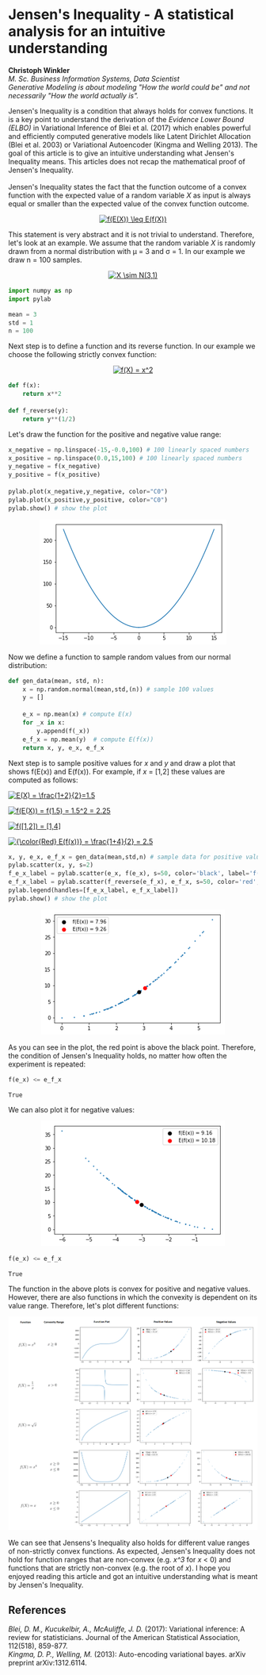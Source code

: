 <link rel="stylesheet" href="stylesheet.min.css">
<h1>Jensen's Inequality - A statistical analysis for an intuitive understanding</h1>
<p align="left" style="font-size:14px;"><b>Christoph Winkler</b><br>
<i>M. Sc. Business Information Systems, Data Scientist<br>
Generative Modeling is about modeling "How the world could be" and not necessarily "How the world actually is".</i></p>

Jensen's Inequality is a condition that always holds for convex functions. It is a key point to understand the derivation of the <i>Evidence Lower Bound (ELBO)</i> in Variational Inference of Blei et al. (2017) which enables powerful and efficiently computed  generative models like Latent Dirichlet Allocation (Blei et al. 2003) or Variational Autoencoder (Kingma and Welling 2013). The goal of this article is to give an intuitive understanding what Jensen's Inequality means. This articles does not recap the mathematical proof of Jensen's Inequality. <br><br>
Jensen's Inequality states the fact that the function outcome of a convex function with the expected value of a random variable <i>X</i> as input is always equal or smaller than the expected value of the convex function outcome.<br>

<p align="center">
<a href="https://www.codecogs.com/eqnedit.php?latex=\dpi{120}&space;f(E(X))&space;\leq&space;E(f(X))" target="_blank"><img src="https://latex.codecogs.com/gif.latex?\dpi{120}&space;f(E(X))&space;\leq&space;E(f(X))" title="f(E(X)) \leq E(f(X))" /></a>
</p>

This statement is very abstract and it is not trivial to understand. Therefore, let's look at an example. We assume that the random variable <i>X</i> is randomly drawn from a normal distribution with &mu; = 3 and &sigma; = 1. In our example we draw n = 100 samples.

<p align="center">
<a href="https://www.codecogs.com/eqnedit.php?latex=\dpi{120}&space;X&space;\sim&space;N(3,1)" target="_blank"><img src="https://latex.codecogs.com/gif.latex?\dpi{120}&space;X&space;\sim&space;N(3,1)" title="X \sim N(3,1)" /></a>
</p>

```python
import numpy as np
import pylab
```

```python
mean = 3
std = 1
n = 100
```

Next step is to define a function and its reverse function. In our example we choose the following strictly convex function:

<p align="center">
<a href="https://www.codecogs.com/eqnedit.php?latex=\dpi{120}&space;f(X)&space;=&space;x^2" target="_blank"><img src="https://latex.codecogs.com/gif.latex?\dpi{120}&space;f(X)&space;=&space;x^2" title="f(X) = x^2" /></a>
</p>

```python
def f(x):
    return x**2

def f_reverse(y):
    return y**(1/2)
```

Let's draw the function for the positive and negative value range:

```python
x_negative = np.linspace(-15,-0.0,100) # 100 linearly spaced numbers
x_positive = np.linspace(0.0,15,100) # 100 linearly spaced numbers
y_negative = f(x_negative)
y_positive = f(x_positive)

pylab.plot(x_negative,y_negative, color="C0")
pylab.plot(x_positive,y_positive, color="C0")
pylab.show() # show the plot
```
<p align="center">
<img src="img_x2.png" />
</p>

Now we define a function to sample random values from our normal distribution:

```python
def gen_data(mean, std, n):
    x = np.random.normal(mean,std,(n)) # sample 100 values
    y = []

    e_x = np.mean(x) # compute E(x)
    for _x in x:
        y.append(f(_x))
    e_f_x = np.mean(y)  # compute E(f(x))
    return x, y, e_x, e_f_x
 ```
 
Next step is to sample positive values for <i>x</i> and <i>y</i> and draw a plot that shows f(E(x)) and E(f(x)). For example, if <i>x</i> = [1,2] these values are computed as follows:

<a href="https://www.codecogs.com/eqnedit.php?latex=\dpi{120}&space;E(X)&space;=&space;\frac{1&plus;2}{2}=1.5" target="_blank"><img src="https://latex.codecogs.com/gif.latex?\dpi{120}&space;E(X)&space;=&space;\frac{1&plus;2}{2}=1.5" title="E(X) = \frac{1+2}{2}=1.5" /></a>

<a href="https://www.codecogs.com/eqnedit.php?latex=\dpi{120}&space;f(E(X))&space;=&space;f(1.5)&space;=&space;1.5^2&space;=&space;2.25" target="_blank"><img src="https://latex.codecogs.com/gif.latex?\dpi{120}&space;f(E(X))&space;=&space;f(1.5)&space;=&space;1.5^2&space;=&space;2.25" title="f(E(X)) = f(1.5) = 1.5^2 = 2.25" /></a>

<a href="https://www.codecogs.com/eqnedit.php?latex=\dpi{120}&space;f([1,2])&space;=&space;[1,4]" target="_blank"><img src="https://latex.codecogs.com/gif.latex?\dpi{120}&space;f([1,2])&space;=&space;[1,4]" title="f([1,2]) = [1,4]" /></a>

<a href="https://www.codecogs.com/eqnedit.php?latex=\dpi{120}&space;&space;E(f(x))&space;=&space;\frac{1&plus;4}{2}&space;=&space;2.5" target="_blank"><img src="https://latex.codecogs.com/gif.latex?\dpi{120}&space;&space;E(f(x))&space;=&space;\frac{1&plus;4}{2}&space;=&space;2.5" title="{\color{Red} E(f(x))} = \frac{1+4}{2} = 2.5" /></a>

 
```python
x, y, e_x, e_f_x = gen_data(mean,std,n) # sample data for positive value range
pylab.scatter(x, y, s=2)
f_e_x_label = pylab.scatter(e_x, f(e_x), s=50, color='black', label='f(E(x)) = ' + str(round(f(e_x),2)))
e_f_x_label = pylab.scatter(f_reverse(e_f_x), e_f_x, s=50, color='red', label='E(f(x)) = ' + str(round(e_f_x,2)))
pylab.legend(handles=[f_e_x_label, e_f_x_label])
pylab.show() # show the plot
```
<p align="center">
<img src="img_x2_positive.png" />
</p>

As you can see in the plot, the red point is above the black point. Therefore, the condition of Jensen's Inequality holds, no matter how often the experiment is repeated:

```python
f(e_x) <= e_f_x
```
```
True
```

We can also plot it for negative values:<br>
<p align="center">
<img src="img_x2_negative.png" />
</p>

```python
f(e_x) <= e_f_x
```
```
True
```

The function in the above plots is convex for positive and negative values. However, there are also functions in which the convexity is dependent on its value range. Therefore, let's plot different functions:
<p align="center">
<img src="img_functions.png" />
</p>
We can see that Jensens's Inequality also holds for different value ranges of non-strictly convex functions. As expected, Jensen's Inequality does not hold for function ranges that are non-convex (e.g. <i>x^3</i> for <i>x</i> < 0) and functions that are strictly non-convex (e.g. the root of <i>x</i>). I hope you enjoyed reading this article and got an intuitive understanding what is meant by Jensen's Inequality.

<h2>References</h2>
<i>Blei, D. M., Kucukelbir, A., McAuliffe, J. D.</i> (2017): Variational inference: A review for statisticians. Journal of the American Statistical Association, 112(518), 859-877.<br>
<i>Kingma, D. P., Welling, M.</i> (2013): Auto-encoding variational bayes. arXiv preprint arXiv:1312.6114.
